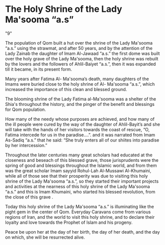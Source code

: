 The Holy Shrine of the Lady Ma'sooma “a.s”
==========================================

"9"

The population of Qom built a hut over the shrine of the Lady Ma'sooma
“a.s.” using the strawmat, and after 50 years, and by the attention of
the Lady Zainab the daughter of Imam Al-Jawaad “a.s.” the first dome was
built over the holy grave of the Lady Ma'sooma, then the holy shrine was
rebuilt by the lovers and the followers of Ahlil-Baiyet “a.s.”, then it
was expanded till it became, in its present form.

Many years after Fatima Al- Ma'sooma’s death, many daughters of the
Imams were buried close to the holy shrine of Al- Ma'sooma “a.s.”, which
increased the importance of this clean and blessed ground.

The blooming shrine of the Lady Fatima al-Ma'sooma was a shelter of the
Shia's throughout the history, and the pinger of the benefit and
blessings for Qom population.

How many of the needy whose purposes are achieved, and how many of the
ill people were cured by the way of the daughter of Ahlil-Bayit’s and
she will take with the hands of her visitors towards the coast of
rescue, “O, Fatima intercede for us in the paradise….”. and it was
narrated from Imam As-Sadiq “a.s.” that he said: “She truly enters all
of our shiites into paradise by her intercession.”

Throughout the later centuries many great scholars had educated at the
closeness and beseach of this blessed grave, those jurisprudents were
the spring of good and blessings throughout the Islamic world, and from
them was the great scholar Imam sayyid Rohul-Lah Al-Mussawi Al-Khumaini,
while all of those see that their prosperity was due to visiting this
holy shrine of the Lady Ma'sooma “a.s.”, so they started their important
projects and activities at the nearness of this holy shrine of the Lady
Ma'sooma “a.s.” and this is Imam Khumaini, who started his blessed
revolution, from the close of this grave .

Today this holy shrine of the Lady Ma'sooma “a.s.” is illuminating like
the pight gem in the center of Qom. Everyday Caravans come from various
regions of Iran, and the world to visit this holy shrine, and to declare
their loyalty and love towards the Prophet of Islam and his progeny.

Peace be upon her at the day of her birth, the day of her death, and
the day on which, she will be resurrected alive.

